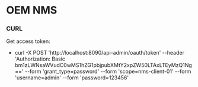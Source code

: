 # OEM NMS

### CURL
Get access token:

* curl -X POST 'http://localhost:8090/api-admin/oauth/token' --header 'Authorization: Basic bm1zLWNsaWVudC0wMS1hZG1pbjpubXMtY2xpZW50LTAxLTEyMzQ1Ng==' --form 'grant_type=password' --form 'scope=nms-client-01' --form 'username=admin' --form 'password=123456'

